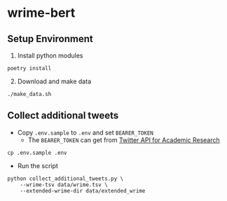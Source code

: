 # wrime-bert

## Setup Environment

1. Install python modules
```
poetry install
```

2. Download and make data
```
./make_data.sh
```

## Collect additional tweets

- Copy `.env.sample` to `.env` and set `BEARER_TOKEN`
  - The `BEARER_TOKEN` can get from [Twitter API for Academic Research](https://developer.twitter.com/en/products/twitter-api/academic-research)

```shell
cp .env.sample .env
```

- Run the script


```shell
python collect_additional_tweets.py \
    --wrime-tsv data/wrime.tsv \
    --extended-wrime-dir data/extended_wrime
``` 
